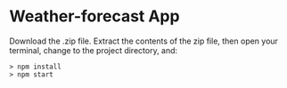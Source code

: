 # Weather-forecast App

Download the .zip file.  Extract the contents of the zip file, then open your terminal, change to the project directory, and:

```
> npm install
> npm start
```

